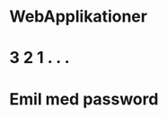 WebApplikationer
=================



3 2 1 . . . 
=================




Emil med password
=================